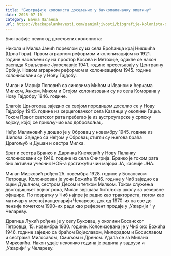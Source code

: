 ```yaml
---
title: "Биографије колониста досељених у бачкопаланачку општину"
date: 2025-07-10
category: Бачка Паланка
url: https://backapalankavesti.com/zanimljivosti/biografije-kolonista-doseljenih-u-backopalanacku-opstinu/
---
```


Биографије неких од досељених колониста:

Никола и Милка Јанић пореклом су из села Броћанца крај Никшића (Црна Гора). Првом аграрном реформом и колонизацијом из 1921. године насељени су на простор Косова и Метохије, одакле се након распада Краљевине Југославије 1941. године пресељавају у Централну Србију. Новом аграрном реформом и колонизацијом 1945. године колонизовани су у Нову Гајдобу.

Милан и Марија Поповић са синовима Мићом и Иваном и ћеркама Милком, Анком, Миком и Стојом колонизовани су из села Коморана у Нову Гајдобру 1946. године.

Благоје Црногорац заједно са својом породицом доселио се у Нову Гајдобру 1945. године из херцеговачког села Казанци у околини Гацка. Током Првог светског рата пребегао је из аустроугарске у српску војску, којој се прикључио као добровољац.

Неђо Малиновић у дошао је у Обровац у новембру 1945. године из Шипова. Заједно са Неђом у Обровац стигли су његова браћа Драгољуб и Душан и сестра Милка.

Брат и сестра Бранко и Даринка Кнежевић у Нову Паланку колонизовани су 1946. године из села Очигрија. Бранко је током рата био активни учесник НОБ-а достижући чин мајора ЈА, касније ЈНА.

Милан Мирковић рођен 25. новембра 1928. године у Босанском Петровцу. Колонизован је уочи Божића 1946. године у Чиб заједно са оцем Душаном, сестром Десом и тетком Милком. Током служења двогодишњег војног рока, Милан звршава битољску школу за резервне официре. По повратку у Чиб најпре је радио као тракториста, потом као матичар у месној канцеларији Челарево, док од 1970-их па све до пензије почетком 1990-их ради као референт продаје у „Ужарији “ у Челареву.

Драгица Лукић рођена је у селу Буковац, у околини Босанског Петровца, 15. новембра 1930. године. Колонизована је у Чиб око Божића 1946. године заједно са браћом Војиславом, Милорадом и Босиславом и сестрама Милосавом, Смиљом и Дреном. Удала се за Милана Мирковића. Након удаје неколико година је радила у задрузи и „Ужарији“ у Челареву.
